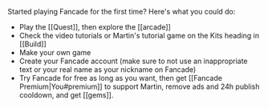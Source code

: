 Started playing Fancade for the first time? Here's what you could do:
* Play the [[Quest]], then explore the [[arcade]]
* Check the video tutorials or Martin's tutorial game on the Kits heading in [[Build]]
* Make your own game
* Create your Fancade account (make sure to not use an inappropriate text or your real name as your nickname on Fancade)
* Try Fancade for free as long as you want, then get [[Fancade Premium|You#premium]] to support Martin, remove ads and 24h publish cooldown, and get [[gems]].